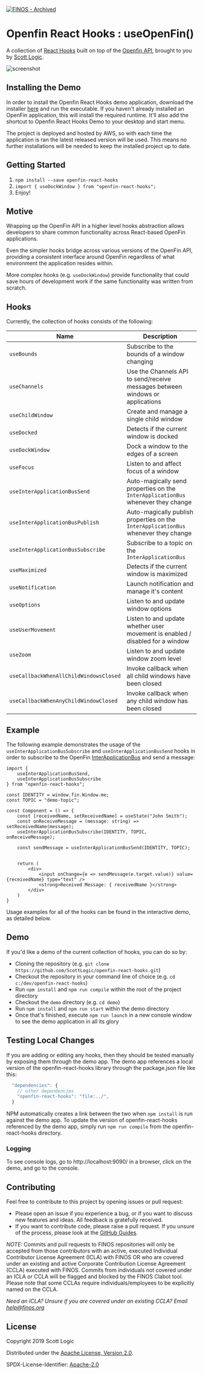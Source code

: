 [![FINOS - Archived](https://cdn.jsdelivr.net/gh/finos/contrib-toolbox@master/images/badge-archived.svg)](https://community.finos.org/docs/governance/Software-Projects/stages/archived)

# Openfin React Hooks : useOpenFin()

A collection of [React Hooks](https://reactjs.org/docs/hooks-intro.html) built on top of the [Openfin API](https://developers.openfin.co/docs/javascript-api), brought to you by [Scott Logic](https://www.scottlogic.com/).

![screenshot](https://user-images.githubusercontent.com/3110057/69252989-cb849b80-0bab-11ea-9665-ca58657fb423.PNG)

## Installing the Demo

In order to install the Openfin React Hooks demo application, download the installer [here](https://install.openfin.co/download/?os=win&config=https%3A%2F%2Fstockflux.scottlogic.com%2Fartifacts%2Fopenfin-react-hooks%2Fapp.json&fileName=Openfin-react-hooks&unzipped=true) and run the executable. If you haven't already installed an OpenFin application, this will install the required runtime. It'll also add the shortcut to Openfin React Hooks Demo to your desktop and start menu.

The project is deployed and hosted by AWS, so with each time the application is ran the latest released version will be used. This means no further installations will be needed to keep the installed project up to date.

## Getting Started

1. `npm install --save openfin-react-hooks`
2. `import { useDockWindow } from "openfin-react-hooks";`
3. Enjoy!

## Motive

Wrapping up the OpenFin API in a higher level hooks abstraction allows developers to share common functionality across React-based OpenFin applications.

Even the simpler hooks bridge across various versions of the OpenFin API, providing a consistent interface around OpenFin regardless of what environment the application resides within.

More complex hooks (e.g. `useDockWindow`) provide functionality that could save hours of development work if the same functionality was written from scratch.

## Hooks

Currently, the collection of hooks consists of the following:

| Name                                   | Description                                                                         |
| -------------------------------------- | ----------------------------------------------------------------------------------- |
| `useBounds`                            | Subscribe to the bounds of a window changing                                        |
| `useChannels`                          | Use the Channels API to send/receive messages between windows or applications       |
| `useChildWindow`                       | Create and manage a single child window                                             |
| `useDocked`                            | Detects if the current window is docked                                             |
| `useDockWindow`                        | Dock a window to the edges of a screen                                              |
| `useFocus`                             | Listen to and affect focus of a window                                              |
| `useInterApplicationBusSend`           | Auto-magically send properties on the `InterApplicationBus` whenever they change    |
| `useInterApplicationBusPublish`        | Auto-magically publish properties on the `InterApplicationBus` whenever they change |
| `useInterApplicationBusSubscribe`      | Subscribe to a topic on the `InterApplicationBus`                                   |
| `useMaximized`                         | Detects if the current window is maximized                                          |
| `useNotification`                      | Launch notification and manage it's content                                         |
| `useOptions`                           | Listen to and update window options                                                 |
| `useUserMovement`                      | Listen to and update whether user movement is enabled / disabled for a window       |
| `useZoom`                              | Listen to and update window zoom level                                              |
| `useCallbackWhenAllChildWindowsClosed` | Invoke callback when all child windows have been closed                             |
| `useCallbackWhenAnyChildWindowClosed`  | Invoke callback when any child window has been closed                               |

## Example

The following example demonstrates the usage of the `useInterApplicationBusSubscribe` and `useInterApplicationBusSend` hooks in order to subscribe to the OpenFin [InterApplicationBus](https://cdn.openfin.co/jsdocs/stable/fin.desktop.module_InterApplicationBus.html) and send a message:

```tsx
import {
    useInterApplicationBusSend,
    useInterApplicationBusSubscribe
} from "openfin-react-hooks";

const IDENTITY = window.fin.Window.me;
const TOPIC = "demo-topic";

const Component = () => {
    const [receivedName, setReceivedName] = useState("John Smith");
    const onReceiveMessage = (message: string) => setReceivedName(message);
    useInterApplicationBusSubscribe(IDENTITY, TOPIC, onReceiveMessage);

    const sendMessage = useInterApplicationBusSend(IDENTITY, TOPIC);


    return (
        <div>
            <input onChange={e => sendMessage(e.target.value)} value={receivedName} type="text" />
            <strong>Received Message: { receivedName }</strong>
        </div>
    )
}
```

Usage examples for all of the hooks can be found in the interactive demo, as detailed below.

## Demo

If you'd like a demo of the current collection of hooks, you can do so by:

- Cloning the repository (e.g. `git clone https://github.com/ScottLogic/openfin-react-hooks.git`)
- Checkout the repository in your command line of choice (e.g. `cd c:/dev/openfin-react-hooks`)
- Run `npm install` and `npm run compile` within the root of the project directory
- Checkout the `demo` directory (e.g. `cd demo`)
- Run `npm install` and `npm run start` within the demo directory
- Once that's finished, execute `npm run launch` in a new console window to see the demo application in all its glory

## Testing Local Changes

If you are adding or editing any hooks, then they should be tested manually by exposing them through the demo app. The demo app
references a local version of the openfin-react-hooks library through the package.json file like this:

```javascript
  "dependencies": {
    // other dependencies
    "openfin-react-hooks": "file:../",
  }
```
NPM automatically creates a link between the two when `npm install` is run against the demo app. To update the version of 
openfin-react-hooks referenced by the demo app, simply run `npm run compile` from the openfin-react-hooks directory.

### Logging
To see console logs, go to http://localhost:9090/ in a browser, click on the demo, and go to the console.

## Contributing

Feel free to contribute to this project by opening issues or pull request:
 - Please open an issue if you experience a bug, or if you want to discuss new features and ideas. All feedback is gratefully received.
 - If you want to contribute code, please raise a pull request. If you unsure of the process, please look at the [GitHub Guides](https://guides.github.com/).

_NOTE:_ Commits and pull requests to FINOS repositories will only be accepted from those contributors with an active, executed Individual Contributor License Agreement (ICLA) with FINOS OR who are covered under an existing and active Corporate Contribution License Agreement (CCLA) executed with FINOS. Commits from individuals not covered under an ICLA or CCLA will be flagged and blocked by the FINOS Clabot tool. Please note that some CCLAs require individuals/employees to be explicitly named on the CCLA.

*Need an ICLA? Unsure if you are covered under an existing CCLA? Email [help@finos.org](mailto:help@finos.org)*


## License

Copyright 2019 Scott Logic

Distributed under the [Apache License, Version 2.0](http://www.apache.org/licenses/LICENSE-2.0).

SPDX-License-Identifier: [Apache-2.0](https://spdx.org/licenses/Apache-2.0)

